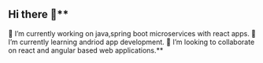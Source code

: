 ## Hi there 👋**
🔭 I’m currently working on java,spring boot microservices with react apps.
🌱 I’m currently learning andriod app development.
👯 I’m looking to collaborate on react and angular based web applications.**

<!--
**ckr15/ckr15** is a ✨ _special_ ✨ repository because its `README.md` (this file) appears on your GitHub profile.

Here are some ideas to get you started:

- 🔭 I’m currently working on java,spring boot microservices with react apps.
- 🌱 I’m currently learning andriod app development.
- 👯 I’m looking to collaborate on react and angular based web applications.
-->
